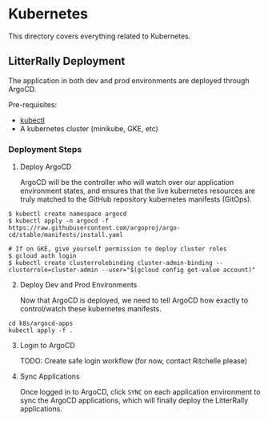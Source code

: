 # Kubernetes

This directory covers everything related to Kubernetes.

## LitterRally Deployment

The application in both dev and prod environments are deployed through ArgoCD.

Pre-requisites:

- [kubectl](https://kubernetes.io/docs/tasks/tools/install-kubectl/)
- A kubernetes cluster (minikube, GKE, etc)

### Deployment Steps

1. Deploy ArgoCD

   ArgoCD will be the controller who will watch over our application environment states, and ensures that the live kubernetes resources are truly matched to the GitHub repository kubernetes manifests (GitOps).

```
$ kubectl create namespace argocd
$ kubectl apply -n argocd -f https://raw.githubusercontent.com/argoproj/argo-cd/stable/manifests/install.yaml

# If on GKE, give yourself permission to deploy cluster roles
$ gcloud auth login
$ kubectl create clusterrolebinding cluster-admin-binding --clusterrole=cluster-admin --user="$(gcloud config get-value account)"
```

2. Deploy Dev and Prod Environments

   Now that ArgoCD is deployed, we need to tell ArgoCD how exactly to control/watch these kubernetes manifests.

```
cd k8s/argocd-apps
kubectl apply -f .
```

3. Login to ArgoCD

   TODO: Create safe login workflow (for now, contact Ritchelle please)

4. Sync Applications

   Once logged in to ArgoCD, click `SYNC` on each application environment to sync the ArgoCD applications, which will finally deploy the LitterRally applications.
